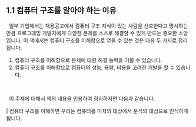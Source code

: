## 1.1 컴퓨터 구조를 알아야 하는 이유

&nbsp;&nbsp;일부 기업에서는 채용공고에서 컴퓨터 구조 지식이 있는 사람을 선호한다고 명시하는 만큼 프로그래밍 개발자에게 다양한 문제를 스스로 해결할 수 있게 만드는 중요한 소양입니다. 이 책에서는 컴퓨터 구조를 이해함으로 얻을 수 있는 것은 다음 두 가지로 정리됩니다.

1. 컴퓨터 구조를 이해함으로 문제에 대한 해결 능력을 기를 수 있습니다.
2. 컴퓨터 구조를 이해함으로 컴퓨터의 성능, 용량, 비용을 고려한 개발을 할 수 있습니다.

<br />

&nbsp;&nbsp;이 주제에 대해서 책의 내용을 인용하여 정리하자면 다음과 같습니다.

| 컴퓨터 구조를 이해하면 우리는 컴퓨터를 미지의 대상에서 분석의 대상으로 인식하게 됩니다.
